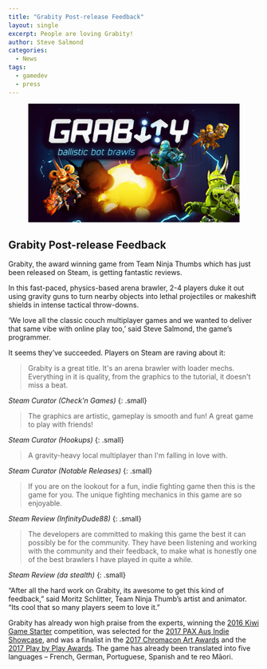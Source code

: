 ```yaml
---
title: "Grabity Post-release Feedback"
layout: single
excerpt: People are loving Grabity!
author: Steve Salmond
categories:
  - News
tags:
  - gamedev
  - press
---
```


<figure>
    <a href="/assets/images/Thumbnail_TrailerUpdated.png"><img src="/assets/images/Thumbnail_TrailerUpdated.png"></a>
</figure>

## Grabity Post-release Feedback

Grabity, the award winning game from Team Ninja Thumbs which has just been released on Steam, is getting fantastic reviews.

In this fast-paced, physics-based arena brawler, 2-4 players duke it out using gravity guns to turn nearby objects into lethal projectiles or makeshift shields in intense tactical throw-downs.

‘We love all the classic couch multiplayer games and we wanted to deliver that same vibe with online play too,’ said Steve Salmond, the game’s programmer.  

It seems they’ve succeeded.  Players on Steam are raving about it:

> Grabity is a great title. It's an arena brawler with loader mechs. Everything in it is quality, from the graphics to the tutorial, it doesn't miss a beat.

<cite>Steam Curator (Check'n Games)</cite>
{: .small}

> The graphics are artistic, gameplay is smooth and fun! A great game to play with friends!

<cite>Steam Curator (Hookups)</cite>
{: .small}

> A gravity-heavy local multiplayer than I'm falling in love with.

<cite>Steam Curator (Notable Releases)</cite>
{: .small}

> If you are on the lookout for a fun, indie fighting game then this is the game for you. The unique fighting mechanics in this game are so enjoyable.

<cite>Steam Review (InfinityDude88)</cite>
{: .small}

> The developers are committed to making this game the best it can possibly be for the community. They have been listening and working with the community and their feedback, to make what is honestly one of the best brawlers I have played in quite a while.

<cite>Steam Review (da stealth)</cite>
{: .small}


“After all the hard work on Grabity, its awesome to get this kind of feedback,” said Moritz Schlitter, Team Ninja Thumb’s artist and animator. “Its cool that so many players seem to love it.”

Grabity has already won high praise from the experts, winning the [2016 Kiwi Game Starter](http://nzgda.com/news/kiwi-game-starter-2016/) competition, was selected for the [2017 PAX Aus Indie Showcase](http://aus.paxsite.com/indie/archive?year=2017), and was a finalist in the [2017 Chromacon Art Awards](https://chromacon.co.nz/art-awards/) and the [2017 Play by Play Awards](http://www.playbyplay.co.nz/awards/). The game has already been translated into five languages – French, German, Portuguese, Spanish and te reo Māori.
